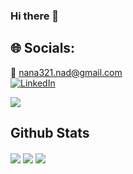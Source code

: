 ### Hi there 👋

<!--
**NanaADuah/NanaADuah** is a ✨ _special_ ✨ repository because its `README.md` (this file) appears on your GitHub profile.

Here are some ideas to get you started:

- 🔭 I’m currently working on ...
- 🌱 I’m currently learning ...
- 👯 I’m looking to collaborate on ...
- 🤔 I’m looking for help with ...
- 💬 Ask me about ...
- 📫 How to reach me: ...
- 😄 Pronouns: ...
- ⚡ Fun fact: ...
-->

## 🌐 Socials:
📧 nana321.nad@gmail.com  <br>
[![LinkedIn](https://img.shields.io/badge/LinkedIn-%230077B5.svg?logo=linkedin&logoColor=white)](https://www.linkedin.com/in/NanaADuah/)

<p align=left><img src=https://komarev.com/ghpvc?username=NanaADuah&style=for-the-badge/></p>

## Github Stats
<a><img align="center" src="https://github-readme-stats.vercel.app/api?username=NanaADuah&theme=dracula&count_private=true" /></a>
<a><img align="center" src="https://github-readme-streak-stats.herokuapp.com/?user=NanaADuah&theme=dracula&count_private=true"/></a>
<a><img align="center" src="https://github-readme-stats.vercel.app/api/top-langs/?username=NanaADuah&theme=dracula&include_all_commits=true&count_private=true&layout=compact"></a>

